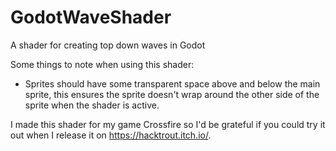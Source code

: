 # GodotWaveShader
A shader for creating top down waves in Godot

Some things to note when using this shader:
- Sprites should have some transparent space above and below the main sprite, 
this ensures the sprite doesn't wrap around the other side of the sprite when the shader is active.

I made this shader for my game Crossfire so I'd be grateful if you could try it out when I release it on https://hacktrout.itch.io/.
